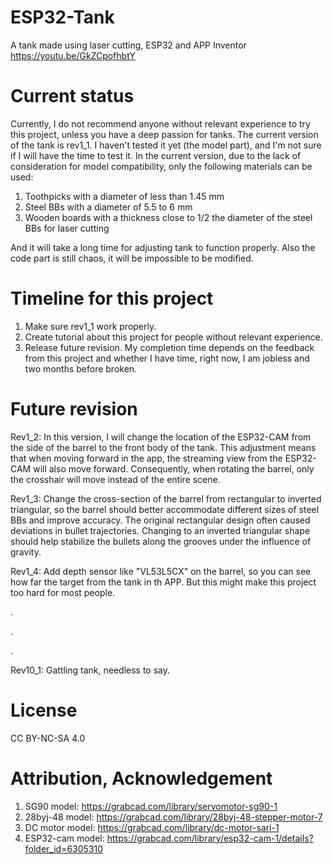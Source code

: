 # ESP32-Tank
A tank made using laser cutting, ESP32 and APP Inventor
https://youtu.be/GkZCpofhbtY

# Current status
Currently, I do not recommend anyone without relevant experience to try this project, unless you have a deep passion for tanks. The current version of the tank is rev1_1. I haven't tested it yet (the model part), and I'm not sure if I will have the time to test it.
In the current version, due to the lack of consideration for model compatibility, only the following materials can be used:
1. Toothpicks with a diameter of less than 1.45 mm
2. Steel BBs with a diameter of 5.5 to 6 mm
3. Wooden boards with a thickness close to 1/2 the diameter of the steel BBs for laser cutting
   
And it will take a long time for adjusting tank to function properly. Also the code part is still chaos, it will be impossible to be modified.

# Timeline for this project
1. Make sure rev1_1 work properly.
2. Create tutorial about this project for people without relevant experience.
3. Release future revision.
My completion time depends on the feedback from this project and whether I have time, right now, I am jobless and two months before broken.

# Future revision
Rev1_2: In this version, I will change the location of the ESP32-CAM from the side of the barrel to the front body of the tank. This adjustment means that when moving forward in the app, the streaming view from the ESP32-CAM will also move forward. Consequently, when rotating the barrel, only the crosshair will move instead of the entire scene.

Rev1_3: Change the cross-section of the barrel from rectangular to inverted triangular, so the barrel should better accommodate different sizes of steel BBs and improve accuracy. The original rectangular design often caused deviations in bullet trajectories. Changing to an inverted triangular shape should help stabilize the bullets along the grooves under the influence of gravity.

Rev1_4: Add depth sensor like "VL53L5CX" on the barrel, so you can see how far the target from the tank in th APP. But this might make this project too hard for most people.

.

.

.

Rev10_1:  Gattling tank, needless to say.

# License
CC BY-NC-SA 4.0

# Attribution, Acknowledgement
1. SG90 model: https://grabcad.com/library/servomotor-sg90-1
2. 28byj-48 model: https://grabcad.com/library/28byj-48-stepper-motor-7
3. DC motor model: https://grabcad.com/library/dc-motor-sari-1
4. ESP32-cam model: https://grabcad.com/library/esp32-cam-1/details?folder_id=6305310

